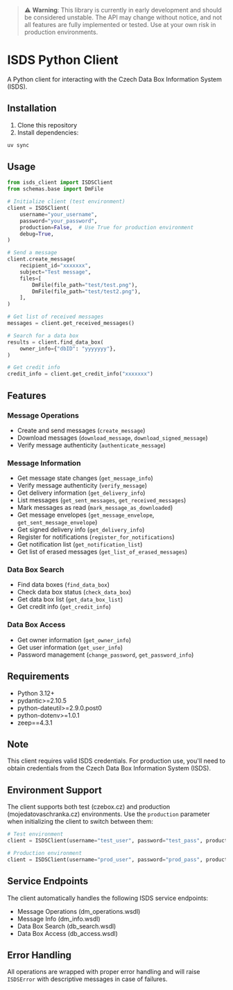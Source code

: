 > ⚠️ **Warning**: This library is currently in early development and should be considered unstable. The API may change without notice, and not all features are fully implemented or tested. Use at your own risk in production environments.


# ISDS Python Client

A Python client for interacting with the Czech Data Box Information System (ISDS).

## Installation

1. Clone this repository
2. Install dependencies:
```bash
uv sync
```

## Usage

```python
from isds_client import ISDSClient
from schemas.base import DmFile

# Initialize client (test environment)
client = ISDSClient(
    username="your_username",
    password="your_password",
    production=False,  # Use True for production environment
    debug=True,
)

# Send a message
client.create_message(
    recipient_id="xxxxxxx",
    subject="Test message",
    files=[
        DmFile(file_path="test/test.png"),
        DmFile(file_path="test/test2.png"),
    ],
)

# Get list of received messages
messages = client.get_received_messages()

# Search for a data box
results = client.find_data_box(
    owner_info={"dbID": "yyyyyyy"},
)

# Get credit info
credit_info = client.get_credit_info("xxxxxxx")

```

## Features

### Message Operations
- Create and send messages (`create_message`)
- Download messages (`download_message`, `download_signed_message`)
- Verify message authenticity (`authenticate_message`)

### Message Information
- Get message state changes (`get_message_info`)
- Verify message authenticity (`verify_message`)
- Get delivery information (`get_delivery_info`)
- List messages (`get_sent_messages`, `get_received_messages`)
- Mark messages as read (`mark_message_as_downloaded`)
- Get message envelopes (`get_message_envelope`, `get_sent_message_envelope`)
- Get signed delivery info (`get_delivery_info`)
- Register for notifications (`register_for_notifications`)
- Get notification list (`get_notification_list`)
- Get list of erased messages (`get_list_of_erased_messages`)

### Data Box Search
- Find data boxes (`find_data_box`)
- Check data box status (`check_data_box`)
- Get data box list (`get_data_box_list`)
- Get credit info (`get_credit_info`)

### Data Box Access
- Get owner information (`get_owner_info`)
- Get user information (`get_user_info`)
- Password management (`change_password`, `get_password_info`)

## Requirements

- Python 3.12+
- pydantic>=2.10.5
- python-dateutil>=2.9.0.post0
- python-dotenv>=1.0.1
- zeep==4.3.1

## Note

This client requires valid ISDS credentials. For production use, you'll need to obtain credentials from the Czech Data Box Information System (ISDS).

## Environment Support

The client supports both test (czebox.cz) and production (mojedatovaschranka.cz) environments. Use the `production` parameter when initializing the client to switch between them:

```python
# Test environment
client = ISDSClient(username="test_user", password="test_pass", production=False)

# Production environment
client = ISDSClient(username="prod_user", password="prod_pass", production=True)
```

## Service Endpoints

The client automatically handles the following ISDS service endpoints:
- Message Operations (dm_operations.wsdl)
- Message Info (dm_info.wsdl)
- Data Box Search (db_search.wsdl)
- Data Box Access (db_access.wsdl)

## Error Handling

All operations are wrapped with proper error handling and will raise `ISDSError` with descriptive messages in case of failures. 